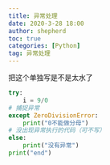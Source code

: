 ```yaml
---
title: 异常处理
date: 2020-3-28 18:00
author: shepherd
toc: true
categories: [Python]
tag: 异常处理
---
```


 把这个单独写是不是太水了

<!-- more -->

```python
try:
    i = 9/0
# 捕捉异常
except ZeroDivisionError:
    print("0不能做分母")
# 没出现异常执行的代码（可不写）
else:
    print("没有异常")
print("end")
```

